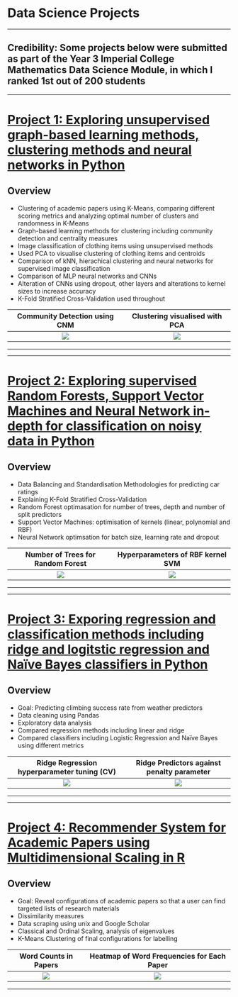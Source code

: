 # Data Science Projects

---
## Credibility: Some projects below were submitted as part of the Year 3 Imperial College Mathematics Data Science Module, in which I ranked 1st out of 200 students
---

# [Project 1: Exploring unsupervised graph-based learning methods, clustering methods and neural networks in Python](https://github.com/leonwu4951/Data-Science/blob/master/Graph-Cluster-NN/)

## Overview
- Clustering of academic papers using K-Means, comparing different scoring metrics and analyzing optimal number of clusters and randomness in K-Means
- Graph-based learning methods for clustering including community detection and centrality measures
- Image classification of clothing items using unsupervised methods
- Used PCA to visualise clustering of clothing items and centroids
- Comparison of kNN, hierachical clustering and neural networks for supervised image classification
- Comparison of MLP neural networks and CNNs
- Alteration of CNNs using dropout, other layers and alterations to kernel sizes to increase accuracy
- K-Fold Stratified Cross-Validation used throughout

Community Detection using CNM  |  Clustering visualised with PCA
:-------------------------:|:-------------------------:
![](https://github.com/leonwu4951/Data-Science/blob/master/Graph-Cluster-NN/Project%203_files/Project%203_73_0.png)  |  ![](https://github.com/leonwu4951/Data-Science/blob/master/Graph-Cluster-NN/Project%203_files/Project%203_121_0.png)
---


---
# [Project 2: Exploring supervised Random Forests, Support Vector Machines and Neural Network in-depth for classification on noisy data in Python](https://github.com/leonwu4951/Data-Science/blob/master/RF-SVM-NN/)

## Overview
- Data Balancing and Standardisation Methodologies for predicting car ratings
- Explaining K-Fold Stratified Cross-Validation
- Random Forest optimasation for number of trees, depth and number of split predictors
- Support Vector Machines: optimisation of kernels (linear, polynomial and RBF)
- Neural Network optimsation for batch size, learning rate and dropout

Number of Trees for Random Forest  |  Hyperparameters of RBF kernel SVM
:-------------------------:|:-------------------------:
![](https://github.com/leonwu4951/Data-Science/blob/master/RF-SVM-NN/Project%202_files/Project%202_32_0.png)  |  ![](https://github.com/leonwu4951/Data-Science/blob/master/RF-SVM-NN/Project%202_files/Project%202_71_0.png)
---


---
# [Project 3: Exporing regression and classification methods including ridge and logitstic regression and Naïve Bayes classifiers in Python](https://github.com/leonwu4951/Data-Science/blob/master/Regression-Classification/)

## Overview
- Goal: Predicting climbing success rate from weather predictors
- Data cleaning using Pandas
- Exploratory data analysis
- Compared regression methods including linear and ridge
- Compared classifiers including Logistic Regression and Naïve Bayes using different metrics

Ridge Regression hyperparameter tuning (CV)  |  Ridge Predictors against penalty parameter
:-------------------------:|:-------------------------:
![](https://github.com/leonwu4951/Data-Science/blob/master/Regression-Classification/Project%201_files/Project%201_25_1.png)  |  ![](https://github.com/leonwu4951/Data-Science/blob/master/Regression-Classification/Project%201_files/Project%201_25_2.png)
---

---
# [Project 4: Recommender System for Academic Papers using Multidimensional Scaling in R](https://github.com/leonwu4951/Paper-Configurations)

## Overview
- Goal: Reveal configurations of academic papers so that a user can find targeted lists of research materials
- Dissimilarity measures
- Data scraping using unix and Google Scholar
- Classical and Ordinal Scaling, analysis of eigenvalues
- K-Means Clustering of final configurations for labelling

Word Counts in Papers  |  Heatmap of Word Frequencies for Each Paper
:-------------------------:|:-------------------------:
![](https://github.com/leonwu4951/Paper-Configurations/blob/master/figures/1.jpg)  |  ![](https://github.com/leonwu4951/paper-configurations/blob/master/figures/2.png)
---




